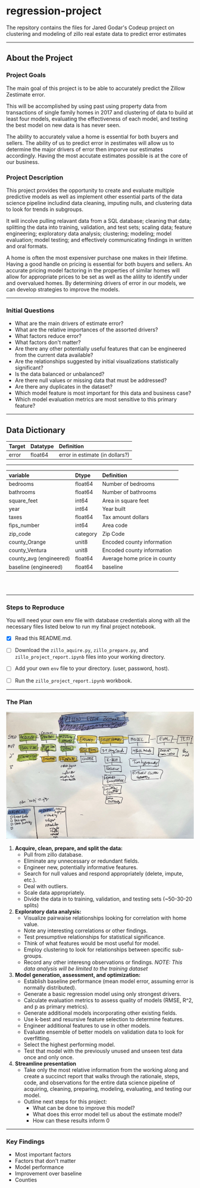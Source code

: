 # regression-project
The repsitory contains the files for Jared Godar's Codeup project on clustering and modeling of zillo real estate data to predict error estimates

---

## About the Project

### Project Goals

The main goal of this project is to be able to accurately predict the Zillow Zestimate error.

This will be accomplished by using past using property data from transactions of single family homes in 2017 and clustering of data to build at least four models, evaluating the effectiveness of each model, and testing the best model on new data is has never seen.

The ability to accurately value a home is essential for both buyers and sellers. The ability of us to predict error in zestimates will allow us to determine the major drivers of error then imporve our estimates accordingly. Having the most accutate estimates possible is at the core of our business. 

### Project Description

This project provides the opportunity to create and evaluate multiple predictive models as well as implement other essential parts of the data science pipeline includind data cleaning, imputing nulls, and clustering data to look for trends in subgroups.

It will incolve pulling relavant data from a SQL database; cleaning that data; splitting the data into training, validation, and test sets; scaling data; feature engineering; exploratory data analysis; clustering; modeling; model evaluation; model testing; and effectively communicating findings in written and oral formats.

A home is often the most expensiver purchase one makes in their lifetime. Having a good handle on pricing is essential for both buyers and sellers. An accurate pricing model factoring in the properties of similar homes will allow for appropriate prices to be set as well as the alility to identify under and overvalued homes. By determining drivers of error in our models, we can develop strategies to improve the models.

---

### Initial Questions

- What are the main drivers of estimate error?
- What are the relative importances of the assorted drivers?
- What factors reduce error?
- What factors don't matter?
- Are there any other potentially useful features that can be engineered from the current data available?
- Are the relationships suggested by initial visualizations statistically significant?
- Is the data balanced or unbalanced?
- Are there null values or missing data that must be addressed?
- Are there any duplicates in the dataset?
- Which model feature is most important for this data and business case?
- Which model evaluation metrics are most sensitive to this primary feature?

---

## Data Dictionary

|Target|Datatype|Definition|
|:-------|:--------|:----------|
| error | float64 | error in estimate (in dollars?)|

____
| variable  |     Dtype    | Definition |
|:----------|:-----------------------|:-----------|
|bedrooms    | float64 | Number of bedrooms |
|bathrooms   | float64 | Number of bathrooms |
|square_feet |  int64 | Area in square feet |
|year |  int64 | Year built |
|taxes       | float64 | Tax amount dollars |
|fips_number   |   int64 | Area code |
|zip_code      |   category | Zip Code |
|county_Orange      |   unit8 | Encoded county information |
|county_Ventura      |   unit8 | Encoded county information |
|county_avg (engineered) |  float64 | Average home price in county |
|baseline  (engineered) |  float64 | baseline |

</br>
</br>

---

### Steps to Reproduce

You will need your own env file with database credentials along with all the necessary files listed below to run my final project notebook. 
- [x] Read this README.md.
- [ ] Download the `zillo_aquire.py`, `zillo_prepare.py`, and `zillo_project_report.ipynb` files into your working directory.
- [ ] Add your own `env` file to your directory. (user, password, host).
- [ ] Run the `zillo_project_report.ipynb` workbook.


---

### The Plan

![story map](clustering_story_map.jpg)

1. **Acquire, clean, prepare, and split the data:**
    - Pull from zillo database.
    - Eliminate any unnecessary or redundant fields.
    - Engineer new, potentially informative features.
    - Search for null values and respond appropriately (delete, impute, etc.).
    - Deal with outliers.
    - Scale data appropriately.
    - Divide the data in to training, validation, and testing sets (~50-30-20 splits)
2. **Exploratory data analysis:**
    - Visualize pairwaise relationships looking for correlation with home value.
    - Note any interesting correlations or other findings.
    - Test presumptive relationships for statistical significance.
    - Think of what features would be most useful for model.
    - Employ clustering to look for relationships between specific sub-groups.
    - Record any other interesng observations or findings.
    *NOTE: This data analysis will be limited to the training dataset*
3. **Model generation, assessment, and optimization:**
    - Establish baseline performance (mean model error, assuming error is normally distributed).
    - Generate a basic regression model using only strongest drivers.
    - Calculate evaluation metrics to assess quality of models (RMSE, R^2, and p as primary metrics).
    - Generate additional models incorporating other existing fields.
    - Use k-best and resursive feature selection to determine features.
    - Engineer additional features to use in other models.
    - Evaluate ensemble of better models on validation data to look for overfitting.
    - Select the highest performing model.
    - Test that model with the previously unused and unseen test data once and only once.
4. **Streamline presentation**
    - Take only the most relative information from the working along and create a succinct report that walks through the rationale, steps, code, and observations for the entire data science pipeline of acquiring, cleaning, preparing, modeling, evaluating, and testing our model.
    - Outline next steps for this project:
        - What can be done to improve this model?
        - What does this error model tell us about the estimate model?
        - How can these results inform 0

---

### Key Findings

- Most important factors 
- Factors that don't matter
- Model performance
- Improvement over baseline
- Counties